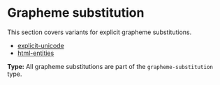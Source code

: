 # Grapheme substitution

This section covers variants for explicit grapheme substitutions.

- [explicit-unicode](/markup/inlines/explicit-substitutions/grapheme-substitution/explicit-unicode)
- [html-entities](/markup/inlines/explicit-substitutions/grapheme-substitution/html-entities)

**Type:** All grapheme substitutions are part of the `grapheme-substitution` type.
